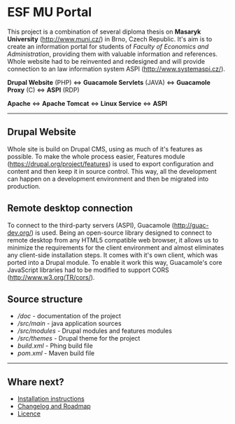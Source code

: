 ESF MU Portal
==============

This project is a combination of several diploma thesis on **Masaryk University** (http://www.muni.cz/) in 
Brno, Czech Republic. It's aim is to create an information portal for students of
*Faculty of Economics and Administration*, providing them with valuable information and references. 
Whole website had to be reinvented and redesigned and will provide connection to an law information system
ASPI (http://www.systemaspi.cz/).

**Drupal Website** (PHP) <=> **Guacamole Servlets** (JAVA) <=> **Guacamole Proxy** (C) <=> **ASPI** (RDP)

**Apache** <=> **Apache Tomcat** <=> **Linux Service** <=> **ASPI**

***

Drupal Website
---------------------

Whole site is build on Drupal CMS, using as much of it's features as possible. To make the whole process easier, Features module (https://drupal.org/project/features) is used to export configuration and content and then keep it in source control. This way, all the development can happen on a development environment and then be migrated into production.

Remote desktop connection
-------------------------------------

To connect to the third-party servers (ASPI), Guacamole (http://guac-dev.org/) is used. Being an open-source library designed to connect to remote desktop from any HTML5 compatible web browser, it allows us to minimize the requirements for the client environment and almost eliminates any client-side installation steps. It comes with it's own client, which was ported into a Drupal module. To enable it work this way, Guacamole's core JavaScript libraries had to be modified to support CORS (http://www.w3.org/TR/cors/).

Source structure
----------------

- */doc* - documentation of the project
- */src/main* - java application sources
- */src/modules* - Drupal modules and features modules
- */src/themes* - Drupal theme for the project 
- *build.xml* - Phing build file
- *pom.xml* - Maven build file

***
 
Whare next?
-----------

* [Installation instructions](INSTALL.md)
* [Changelog and Roadmap](CHANGELOG.md)
* [Licence](LICENCE.md)
